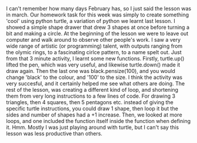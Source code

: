 I can't remember how many days February has, so I just said the lesson was in march. Our homework task for this week was simply to create something 'cool' using python turtle, a variation of python we learnt last lesson.
I showed a simple shape drawer that drew 3 shapes at once before turning a bit and making a circle. At the beginning of the lesson we were to leave out computer and walk around to observe other people's work.
I saw a very wide range of artistic (or programming) talent, with outputs ranging from the olymic rings, to a fascinating cirlce pattern, to a name spelt out.
Just from that 3 minute activity, I learnt some new functions. Firstly, turtle.up() lifted the pen, which was very useful, and likewise turtle.down() made it draw again. 
Then the last one was black.pensize(100), and you would change 'black' to the colour, and '100' to the size. I think the activity was very succesful, and it certainly helped me see what others are doing.
The rest of the lesson, was creating a different kind of loop, and shortening them from very long instructions to a few lines of code. For drawing 3 triangles, then 4 squares, then 5 pentagons etc. instead of giving the specific turtle instructions, you could draw 1 shape, then loop it but the sides and number of shapes had a +1 increase.
Then, we looked at more loops, and one included the function itself inside the function when defining it. Hmm. Mostly I was just playing around with turtle, but I can't say this lesson was less productive than others.
